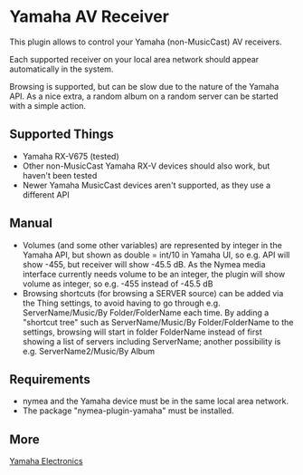 # Yamaha AV Receiver

This plugin allows to control your Yamaha (non-MusicCast) AV receivers.

Each supported receiver on your local area network should appear automatically in the system.

Browsing is supported, but can be slow due to the nature of the Yamaha API.
As a nice extra, a random album on a random server can be started with a simple action. 

## Supported Things

* Yamaha RX-V675 (tested)
* Other non-MusicCast Yamaha RX-V devices should also work, but haven't been tested
* Newer Yamaha MusicCast devices aren't supported, as they use a different API

## Manual

* Volumes (and some other variables) are represented by integer in the Yamaha API, but shown as double = int/10 in Yamaha UI, so e.g. API will show -455, but receiver will show -45.5 dB. As the Nymea media interface currently needs volume to be an integer, the plugin will show volume as integer, so e.g. -455 instead of -45.5 dB
* Browsing shortcuts (for browsing a SERVER source) can be added via the Thing settings, to avoid having to go through e.g. ServerName/Music/By Folder/FolderName each time. By adding a "shortcut tree" such as ServerName/Music/By Folder/FolderName to the settings, browsing will start in folder FolderName instead of first showing a list of servers including ServerName; another possibility is e.g. ServerName2/Music/By Album

## Requirements

* nymea and the Yamaha device must be in the same local area network.
* The package "nymea-plugin-yamaha" must be installed.

## More

 [Yamaha Electronics](https://www.yamaha.com/en/) 
